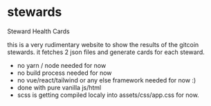 # stewards

Steward Health Cards

this is a very rudimentary website to show the results 
of the gitcoin stewards. it fetches 2 json files and 
generate cards for each steward.

- no yarn / node needed for now
- no build process needed for now
- no vue/react/tailwind or any else framework needed for now :)
- done with pure vanilla js/html
- scss is getting compiled localy into assets/css/app.css for now.


